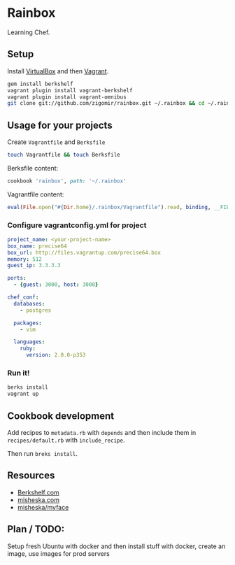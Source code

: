 # Rainbox

Learning Chef.

## Setup

Install [VirtualBox](https://www.virtualbox.org/) and then [Vagrant](http://www.vagrantup.com/).

```bash
gem install berkshelf
vagrant plugin install vagrant-berkshelf
vagrant plugin install vagrant-omnibus
git clone git://github.com/zigomir/rainbox.git ~/.rainbox && cd ~/.rainbox
```

## Usage for your projects

Create `Vagrantfile` and `Berksfile`

```bash
touch Vagrantfile && touch Berksfile
```

Berksfile content:

```ruby
cookbook 'rainbox', path: '~/.rainbox'
```

Vagrantfile content:

```ruby
eval(File.open("#{Dir.home}/.rainbox/Vagrantfile").read, binding, __FILE__, __LINE__)
```

### Configure vagrantconfig.yml for project

```yaml
project_name: <your-project-name>
box_name: precise64
box_url: http://files.vagrantup.com/precise64.box
memory: 512
guest_ip: 3.3.3.3

ports:
  - {guest: 3000, host: 3000}

chef_conf:
  databases:
    - postgres

  packages:
    - vim

  languages:
    ruby:
      version: 2.0.0-p353

```

### Run it!

```bash
berks install
vagrant up
```


## Cookbook development

Add recipes to `metadata.rb` with `depends` and then include them in `recipes/default.rb` with `include_recipe`.

Then run `breks install`.

## Resources

- [Berkshelf.com](http://berkshelf.com/)
- [misheska.com](http://misheska.com/blog/2013/06/16/getting-started-writing-chef-cookbooks-the-berkshelf-way/)
- [misheska/myface](https://github.com/misheska/myface)

## Plan / TODO:

Setup fresh Ubuntu with docker and then install stuff with docker, create an image, use images for prod servers
